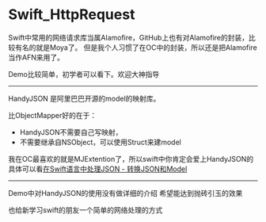 # Swift_HttpRequest
Swift中常用的网络请求库当属Alamofire，GitHub上也有对Alamofire的封装，比较有名的就是Moya了。
但是我个人习惯了在OC中的封装，所以还是把Alamofire当作AFN来用了。

Demo比较简单，初学者可以看下。欢迎大神指导

-----------------

HandyJSON 是阿里巴巴开源的model的映射库。

比ObjectMapper好的在于：
* HandyJSON不需要自己写映射，
* 不需要继承自NSObject，可以使用Struct来建model

我在OC最喜欢的就是MJExtention了，所以swift中你肯定会爱上HandyJSON的
具体可以看[在Swift语言中处理JSON - 转换JSON和Model](http://www.cocoachina.com/swift/20161010/17711.html)


---------
Demo中对HandyJSON的使用没有做详细的介绍
希望能达到抛砖引玉的效果

也给新学习swift的朋友一个简单的网络处理的方式
